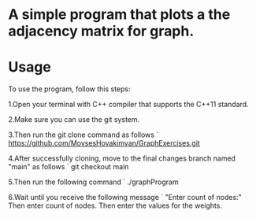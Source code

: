 # A simple program that plots a the adjacency matrix for graph.

# Usage

To use the program, follow this steps:

1.Open your terminal with C++ compiler that supports the C++11 standard.

2.Make sure you can use the git system.

3.Then run the git clone command as follows ` https://github.com/MovsesHovakimyan/GraphExercises.git

4.After successfully cloning, move to the final changes branch named "main" as follows `
  git checkout main

5.Then run the following command `
  ./graphProgram

6.Wait until you receive the following message `  "Enter count of nodes:" 
  Then enter count of nodes.
  Then enter the values for the weights.


